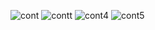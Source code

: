![cont](https://user-images.githubusercontent.com/75530523/162070833-2fb52c1a-a409-47ad-8257-df9844a9421b.png)
![contt](https://user-images.githubusercontent.com/75530523/162070843-691360d4-7060-4b84-b377-e9b973a5c187.png)
![cont4](https://user-images.githubusercontent.com/75530523/162070859-076a6e85-e3fc-44a4-8300-6fb0a0085eb0.png)
![cont5](https://user-images.githubusercontent.com/75530523/162070865-13e9d432-1707-4162-8bcd-0e7864958a92.png)
